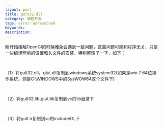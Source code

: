 ```yaml
---
layout: post
title: gult32.dll
category: 编程开发
tags: error／unresolved
keywords: 
description: 
---
```


刚开始接触OpenGl的时候难免会遇到一些问题，这些问题可能和程序无关，只是一些编译环境的设置和头文件的安装，特别整理了一下，如下：

 

（1）将gult32.dll，glut.dll复制到windows系统system32(如果是win 7 64位操作系统，则是C:\\WINDOWS中的SysWOW64这个文件下)

 

（2）将gult32.lib,glut.lib复制到vc的lib目录下

 

（3）将gult.h复制到vc的include\\GL下









